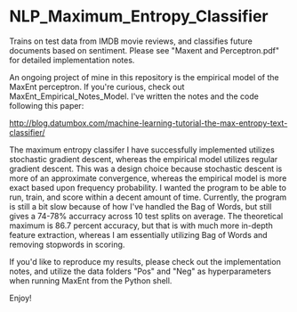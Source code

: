 # NLP_Maximum_Entropy_Classifier
Trains on test data from IMDB movie reviews, and classifies future documents based on sentiment.
Please see "Maxent and Perceptron.pdf" for detailed implementation notes.

An ongoing project of mine in this repository is the empirical model of the MaxEnt perceptron. If you're curious, check out MaxEnt_Empirical_Notes_Model. I've written the notes and the code following this paper:

http://blog.datumbox.com/machine-learning-tutorial-the-max-entropy-text-classifier/

The maximum entropy classifer I have successfully implemented utilizes stochastic gradient descent, whereas the empirical model utilizes regular gradient descent. This was a design choice because stochastic descent is more of an approximate convergence, whereas the empirical model is more exact based upon frequency probability. I wanted the program to be able to run, train, and score within a decent amount of time. Currently, the program is still a bit slow because of how I've handled the Bag of Words, but still gives a 74-78% accurracy across 10 test splits on average. The theoretical maximum is 86.7 percent accuracy, but that is with much more in-depth feature extraction, whereas I am essentially utilizing Bag of Words and removing stopwords in scoring.

If you'd like to reproduce my results, please check out the implementation notes, and utilize the data folders "Pos" and "Neg" as hyperparameters when running MaxEnt from the Python shell.

Enjoy!
